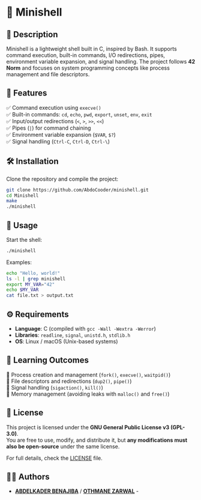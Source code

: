 # 🐚 Minishell  

## 📌 Description  
Minishell is a lightweight shell built in C, inspired by Bash. It supports command execution, built-in commands, I/O redirections, pipes, environment variable expansion, and signal handling. The project follows **42 Norm** and focuses on system programming concepts like process management and file descriptors.  

## 🚀 Features  
✅ Command execution using `execve()`  
✅ Built-in commands: `cd`, `echo`, `pwd`, `export`, `unset`, `env`, `exit`  
✅ Input/output redirections (`<`, `>`, `>>`, `<<`)  
✅ Pipes (`|`) for command chaining  
✅ Environment variable expansion (`$VAR`, `$?`)  
✅ Signal handling (`Ctrl-C`, `Ctrl-D`, `Ctrl-\`)  

## 🛠️ Installation  
Clone the repository and compile the project:  
```bash
git clone https://github.com/AbdoCooder/minishell.git
cd Minishell
make
./minishell
```

## 📜 Usage  
Start the shell:  
```bash
./minishell
```
Examples:  
```bash
echo "Hello, world!"
ls -l | grep minishell
export MY_VAR="42"
echo $MY_VAR
cat file.txt > output.txt
```

## ⚙️ Requirements  
- **Language**: C (compiled with `gcc -Wall -Wextra -Werror`)  
- **Libraries**: `readline`, `signal`, `unistd.h`, `stdlib.h`  
- **OS**: Linux / macOS (Unix-based systems)  

## 📖 Learning Outcomes  
🔹 Process creation and management (`fork()`, `execve()`, `waitpid()`)  
🔹 File descriptors and redirections (`dup2()`, `pipe()`)  
🔹 Signal handling (`sigaction()`, `kill()`)  
🔹 Memory management (avoiding leaks with `malloc()` and `free()`)  

## 📄 License  
This project is licensed under the **GNU General Public License v3 (GPL-3.0)**.  
You are free to use, modify, and distribute it, but **any modifications must also be open-source** under the same license.  

For full details, check the [LICENSE](https://www.gnu.org/licenses/gpl-3.0.en.html) file.  

## 👨‍💻 Authors  
- [**ABDELKADER BENAJIBA**](https://github.com/AbdoCooder)  /  [**OTHMANE ZARWAL**](https://github.com/YAGAME-YAGAME) -

